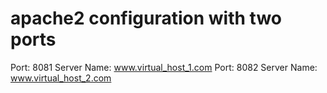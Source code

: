 # apache2 configuration with two ports
Port: 8081 
Server Name: www.virtual_host_1.com
Port: 8082
Server Name: www.virtual_host_2.com

